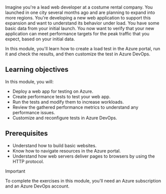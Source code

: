 Imagine you're a lead web developer at a costume rental company. You launched in one city several months ago and are planning to expand into more regions. You're developing a new web application to support this expansion and want to understand its behavior under load. You have some basic data from your initial launch. You now want to verify that your new application can meet performance targets for the peak traffic that you expect, based on your initial data.

In this module, you'll learn how to create a load test in the Azure portal, run it and check the results, and then customize the test in Azure DevOps.

## Learning objectives

In this module, you will:

- Deploy a web app for testing on Azure.
- Create performance tests to test your web app.
- Run the tests and modify them to increase workloads.
- Review the gathered performance metrics to understand any performance issues.
- Customize and reconfigure tests in Azure DevOps.

## Prerequisites

- Understand how to build basic websites.
- Know how to navigate resources in the Azure portal.
- Understand how web servers deliver pages to browsers by using the HTTP protocol.

>[!IMPORTANT]
>To complete the exercises in this module, you'll need an Azure subscription and an Azure DevOps account.